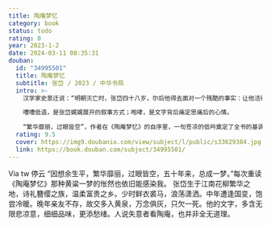 ```yaml
---
title: 陶庵梦忆
category: book
status: todo
rating: 0
year: 2023-1-2
date: 2024-03-11 08:35:31
douban:
  id: "34995501"
  title: 陶庵梦忆
  subtitle: 张岱 / 2023 / 中华书局
  intro: >-
    汉学家史景迁说：“明朝灭亡时，张岱四十八岁，尔后他得去面对一个残酷的事实：让他活得多姿多彩的辉煌明朝，被各种竞逐的残暴、野心、绝望、贪婪力量所撕裂，土崩瓦解，蒙羞以终。他反复追思回想，事情愈是清晰，如迷雾笼罩的路径，于眼前重现，诸多遗忘的嘈嘈低语，也咆哮起来……”

    嘈嘈低语，是张岱娓娓展开的叙事方式；咆哮，是文字背后痛定思痛后的心情。

    “繁华靡丽，过眼皆空”，作者在《陶庵梦忆》的自序里，一句苍凉的低吟奠定了全书的基调。但是八卷本的《陶庵梦忆》作者写到的则都是自己往昔快乐的经历，品茗、赏花、观剧、访古、宴饮、雅集……奢华而不失优雅的场景，将种种世相展现在人们面前，往事并不如烟，张岱在娓娓的叙述中，寄托了自己的家园之悲，故国之痛。
  rating: 9.5
  cover: https://img9.doubanio.com/view/subject/l/public/s33629384.jpg
  link: https://book.douban.com/subject/34995501/
---
```


Via tw 停云 “因想余生平，繁华靡丽，过眼皆空，五十年来，总成一梦。”每次重读《陶庵梦忆》那种黄粱一梦的怅然也依旧能感染我。
张岱生于江南花柳繁华之地，诗礼簪缨之族，温柔富贵之乡。少时鲜衣裘马，浪荡潇洒。中年遭逢国变，饱尝冷暖。晚年亲友不存，故交多入黄泉，万念俱灰，只欠一死。他的文字，多含无限悲凉意，细细品味，更添愁绪。人说失意者看陶庵，也并非全无道理。
